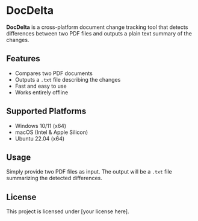 # DocDelta

**DocDelta** is a cross-platform document change tracking tool that detects differences between two PDF files and outputs a plain text summary of the changes.

## Features

- Compares two PDF documents
- Outputs a `.txt` file describing the changes
- Fast and easy to use
- Works entirely offline

## Supported Platforms

- Windows 10/11 (x64)
- macOS (Intel & Apple Silicon)
- Ubuntu 22.04 (x64)

## Usage

Simply provide two PDF files as input. The output will be a `.txt` file summarizing the detected differences.

## License

This project is licensed under [your license here].
